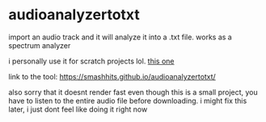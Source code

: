 # audioanalyzertotxt
import an audio track and it will analyze it into a .txt file. works as a spectrum analyzer

i personally use it for scratch projects lol. [this one](https://scratch.mit.edu/projects/871290212/)

link to the tool:
https://smashhits.github.io/audioanalyzertotxt/

also sorry that it doesnt render fast even though this is a small project, you have to listen to the entire audio file before downloading.
i might fix this later, i just dont feel like doing it right now
